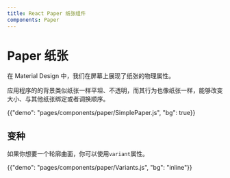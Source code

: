```yaml
---
title: React Paper 纸张组件
components: Paper
---
```


# Paper 纸张

<p class="description">在 Material Design 中，我们在屏幕上展现了纸张的物理属性。 </p>

应用程序的的背景类似纸张一样平坦、不透明，而其行为也像纸张一样，能够改变大小、与其他纸张绑定或者调换顺序。

{{"demo": "pages/components/paper/SimplePaper.js", "bg": true}}

## 变种

如果你想要一个轮廓曲面，你可以使用` variant `属性。

{{"demo": "pages/components/paper/Variants.js", "bg": "inline"}}